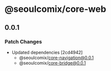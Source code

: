 # @seoulcomix/core-web

## 0.0.1

### Patch Changes

- Updated dependencies [2cd4942]
  - @seoulcomix/core-navigation@0.0.1
  - @seoulcomix/core-bridge@0.0.1
